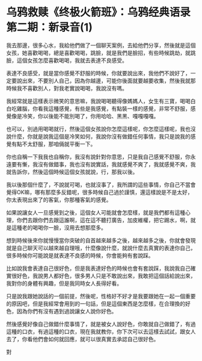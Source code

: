 # 乌鸦救赎《终极火箭班》：乌鸦经典语录 第二期：新录音(1)

我去那邊，很多心水，我給他們做了一個聊天案例，去給他們分享，然後就是這個女孩，她喜歡喝喝，總是喜歡喝喝，跳臉，就是我們是臉招，有些時候跳劫，就跳臉，這個女孩怎麼喜歡喝喝，我就去表達不良感受。

表達不良感受，就是當你感覺不舒服的時候，你就要說出來，我他們不說好了，一定要說出來，不要別人自己，因為你越邊，可能你後面就要越要收集，然後我就那時候我不喜歡別人，對我老實說喝喝，我說沒有嗎。

我經常就是這樣表示微笑的意思嘛，我說喝喝聽得像媽媽人，女生有三寶，喝喝白白吃雞腦，你看我這種感覺，有些是我感覺，有點裝一樣的感覺，非常不舒服，感覺像是冷笑，你以後能不能別喝了，你用哈哈、黑黑、嘎嘎嘎嘎。

也可以，別過用喝喝就行，然後這個女孩說你怎麼這樣呢，你怎麼這樣呢，我也沒說什麼，你就是說我這個是冷笑如何，我說你沒有做錯任何事情，我只是說我的感覺有點不太舒服，那咱倆就平衡一下。

你也自稱一下我我也自稱你，我沒有說針對你意思，只是我自己感覺不舒服，你永遠要有慚，我沒有做錯事，我也沒有說實話，我就感覺不爽了，我就感覺不爽，我就告訴你，然後這個時候這個女孩就說，行，那我以後。

我以後那個什麼了，不說就可喝，也就沒事了，我所謂的這些事情，你自己不當會覺得OK嘛，哪有那麼多反錯呢，很多時候自己過於謹慎，還這樣說是不是太好，你太表現出來了的客氣，你那種客氣的感覺。

如果說讓女人一旦感覺到之後，這個女人可能就會怎麼樣，就是我們都有這種心理，你們去跟你們去跟這誰啊，這在這不聽打廣告，加皮維權，把它踢水，啊，就是這種老的喝喝你一臉，沒用去想那麼多。

想到時候後來你就慢慢當你突破的自首越來越多之後，越來越多之後，你就會發現就是自己聊天可以越來越自理哦，什麼像說什麼，就說什麼去真實的表達你自己，很多時候你可能說是就表達不良感的時候，你會能夠有套說踩。

比如說我會表達自己很好色，但是我表達好色的時候也會有套說踩，我說我自己確實很好色，我說男人都好色，很多男人只是不敢說出來，我敢把這個話給說出來，我對你的身體有興趣，但是我同時女人長得好看。

只是說我跟她說話的一個前提，然後呢，性格好不好才是我要跟她在一起一個重要的原因吧，但是我經常會用到的一句話，但是這個東西是怎麼樣，在合理換的好色，因為你們有沒有遇到過說讓女人說你好色。

然後感覺好像自己做錯什麼事情了，就是被女人說好色，你敢就自己做錯了，有過這種的口衣，有過這種的口衣，現在我就教你，你下次可以去這樣去試試，跟女人去了，你看他們會如何就回應，就可以很真實去承認自己很好色。

對